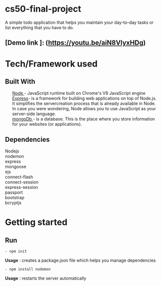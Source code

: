 # cs50-final-project
A simple todo application that helps you maintain your day-to-day tasks or list everything that you have to do.
## [Demo link ]: (https://youtu.be/aiN8VIyxHDg)

# Tech/Framework used
## Built With
<ul>
  <a href = "https://nodejs.org/en/" >Node </a> - JavaScript runtime built on Chrome's V8 JavaScript engine  <br />
 <a href = "https://www.tutorialspoint.com/nodejs/nodejs_express_framework.htm">Express</a>- is a framework for building web applications on top of Node.js. It simplifies the servercreation process that is already available in Node. In case you were wondering, Node allows you to use JavaScript as your server-side language.<br />
 <a href = "https://www.mongodb.com/">mongoDb </a>- is a database. This is the place where you store information for your websites (or applications).<br />
</ul>
  

## Dependencies
Nodejs <br />
nodemon <br/>
express <br />
mongoose <br />
ejs <br />
connect-flash <br />
connect-session <br />
express-session <br />
passport <br />
bootstrap <br />
bcryptjs <br />

# Getting started
## Run 
```
- npm init
```
**Usage** : creates a package.json file which helps you manage dependencies
```
- npm install nodemon
```
**Usage** : restarts the server automatically


